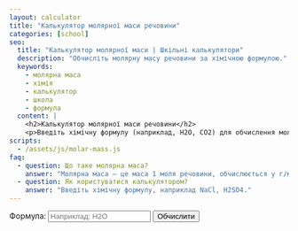 ```yaml
---
layout: calculator
title: "Калькулятор молярної маси речовини"
categories: [school]
seo:
  title: "Калькулятор молярної маси | Шкільні калькулятори"
  description: "Обчисліть молярну масу речовини за хімічною формулою."
  keywords:
    - молярна маса
    - хімія
    - калькулятор
    - школа
    - формула
  content: |
    <h2>Калькулятор молярної маси речовини</h2>
    <p>Введіть хімічну формулу (наприклад, H2O, CO2) для обчислення молярної маси.</p>
scripts:
  - /assets/js/molar-mass.js
faq:
  - question: Що таке молярна маса?
    answer: "Молярна маса — це маса 1 моля речовини, обчислюється у г/моль."
  - question: Як користуватися калькулятором?
    answer: "Введіть хімічну формулу, наприклад NaCl, H2SO4."
---
```


<form id="molar-mass-form" autocomplete="off">
  <label>
    Формула:
    <input type="text" id="molar-input" placeholder="Наприклад: H2O" required>
  </label>
  <button type="submit">Обчислити</button>
</form>
<div id="molar-mass-result" class="result"></div>
